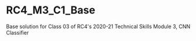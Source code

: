 # RC4_M3_C1_Base
 Base solution for Class 03 of RC4's 2020-21 Technical Skills Module 3, CNN Classifier

